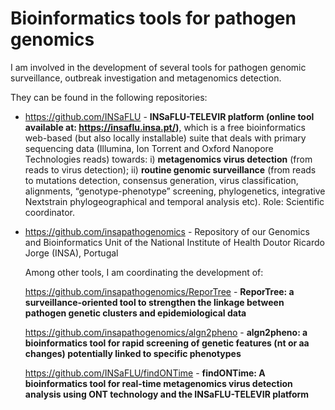 # Bioinformatics tools for pathogen genomics

I am involved in the development of several tools for pathogen genomic surveillance, outbreak investigation and metagenomics detection. 

They can be found in the following repositories:

 - https://github.com/INSaFLU - **INSaFLU-TELEVIR platform (online tool available at: https://insaflu.insa.pt/)**, which is a free bioinformatics web-based (but also locally installable) suite that deals with primary sequencing data (Illumina, Ion Torrent and Oxford Nanopore Technologies reads) towards: i) **metagenomics virus detection** (from reads to virus detection); ii) **routine genomic surveillance** (from reads to mutations detection, consensus generation, virus classification, alignments, “genotype-phenotype” screening, phylogenetics, integrative Nextstrain phylogeographical and temporal analysis etc). Role: Scientific coordinator.


- https://github.com/insapathogenomics - Repository of our Genomics and Bioinformatics Unit of the National Institute of Health Doutor Ricardo Jorge (INSA), Portugal

  Among other tools, I am coordinating the development of:
  
  https://github.com/insapathogenomics/ReporTree - **ReporTree: a surveillance-oriented tool to strengthen the linkage between pathogen genetic clusters and epidemiological data**
  
  https://github.com/insapathogenomics/algn2pheno - **algn2pheno: a bioinformatics tool for rapid screening of genetic features (nt or aa changes) potentially linked to specific phenotypes**

  https://github.com/INSaFLU/findONTime - **findONTime: A bioinformatics tool for real-time metagenomics virus detection analysis using ONT technology and the INSaFLU-TELEVIR platform**
